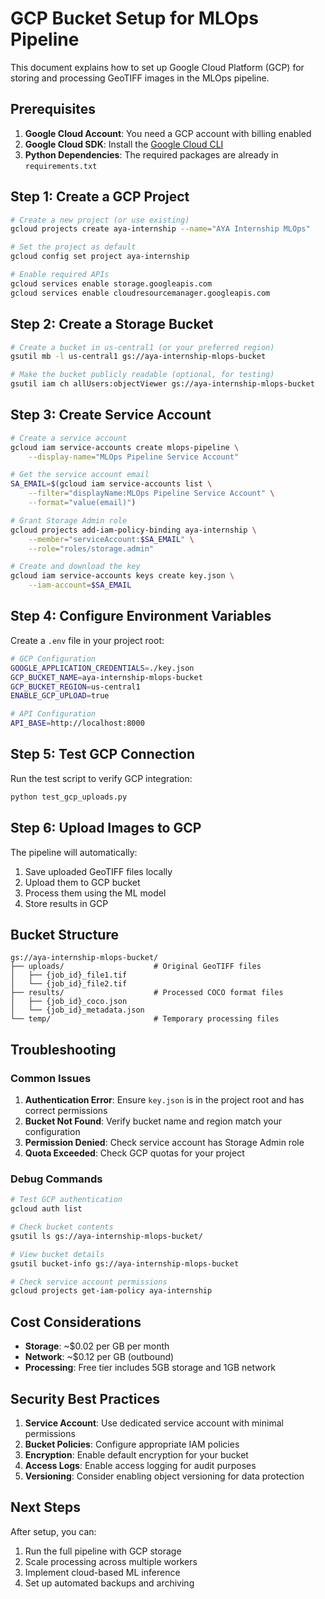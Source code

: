 # GCP Bucket Setup for MLOps Pipeline

This document explains how to set up Google Cloud Platform (GCP) for storing and processing GeoTIFF images in the MLOps pipeline.

## Prerequisites

1. **Google Cloud Account**: You need a GCP account with billing enabled
2. **Google Cloud SDK**: Install the [Google Cloud CLI](https://cloud.google.com/sdk/docs/install)
3. **Python Dependencies**: The required packages are already in `requirements.txt`

## Step 1: Create a GCP Project

```bash
# Create a new project (or use existing)
gcloud projects create aya-internship --name="AYA Internship MLOps"

# Set the project as default
gcloud config set project aya-internship

# Enable required APIs
gcloud services enable storage.googleapis.com
gcloud services enable cloudresourcemanager.googleapis.com
```

## Step 2: Create a Storage Bucket

```bash
# Create a bucket in us-central1 (or your preferred region)
gsutil mb -l us-central1 gs://aya-internship-mlops-bucket

# Make the bucket publicly readable (optional, for testing)
gsutil iam ch allUsers:objectViewer gs://aya-internship-mlops-bucket
```

## Step 3: Create Service Account

```bash
# Create a service account
gcloud iam service-accounts create mlops-pipeline \
    --display-name="MLOps Pipeline Service Account"

# Get the service account email
SA_EMAIL=$(gcloud iam service-accounts list \
    --filter="displayName:MLOps Pipeline Service Account" \
    --format="value(email)")

# Grant Storage Admin role
gcloud projects add-iam-policy-binding aya-internship \
    --member="serviceAccount:$SA_EMAIL" \
    --role="roles/storage.admin"

# Create and download the key
gcloud iam service-accounts keys create key.json \
    --iam-account=$SA_EMAIL
```

## Step 4: Configure Environment Variables

Create a `.env` file in your project root:

```bash
# GCP Configuration
GOOGLE_APPLICATION_CREDENTIALS=./key.json
GCP_BUCKET_NAME=aya-internship-mlops-bucket
GCP_BUCKET_REGION=us-central1
ENABLE_GCP_UPLOAD=true

# API Configuration
API_BASE=http://localhost:8000
```

## Step 5: Test GCP Connection

Run the test script to verify GCP integration:

```bash
python test_gcp_uploads.py
```

## Step 6: Upload Images to GCP

The pipeline will automatically:
1. Save uploaded GeoTIFF files locally
2. Upload them to GCP bucket
3. Process them using the ML model
4. Store results in GCP

## Bucket Structure

```
gs://aya-internship-mlops-bucket/
├── uploads/                    # Original GeoTIFF files
│   ├── {job_id}_file1.tif
│   └── {job_id}_file2.tif
├── results/                    # Processed COCO format files
│   ├── {job_id}_coco.json
│   └── {job_id}_metadata.json
└── temp/                       # Temporary processing files
```

## Troubleshooting

### Common Issues

1. **Authentication Error**: Ensure `key.json` is in the project root and has correct permissions
2. **Bucket Not Found**: Verify bucket name and region match your configuration
3. **Permission Denied**: Check service account has Storage Admin role
4. **Quota Exceeded**: Check GCP quotas for your project

### Debug Commands

```bash
# Test GCP authentication
gcloud auth list

# Check bucket contents
gsutil ls gs://aya-internship-mlops-bucket/

# View bucket details
gsutil bucket-info gs://aya-internship-mlops-bucket

# Check service account permissions
gcloud projects get-iam-policy aya-internship
```

## Cost Considerations

- **Storage**: ~$0.02 per GB per month
- **Network**: ~$0.12 per GB (outbound)
- **Processing**: Free tier includes 5GB storage and 1GB network

## Security Best Practices

1. **Service Account**: Use dedicated service account with minimal permissions
2. **Bucket Policies**: Configure appropriate IAM policies
3. **Encryption**: Enable default encryption for your bucket
4. **Access Logs**: Enable access logging for audit purposes
5. **Versioning**: Consider enabling object versioning for data protection

## Next Steps

After setup, you can:
1. Run the full pipeline with GCP storage
2. Scale processing across multiple workers
3. Implement cloud-based ML inference
4. Set up automated backups and archiving
